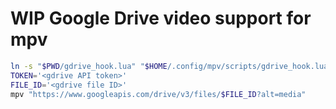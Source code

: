 # WIP Google Drive video support for mpv

```sh
ln -s "$PWD/gdrive_hook.lua" "$HOME/.config/mpv/scripts/gdrive_hook.lua"
TOKEN='<gdrive API token>'
FILE_ID='<gdrive file ID>'
mpv "https://www.googleapis.com/drive/v3/files/$FILE_ID?alt=media"
```
